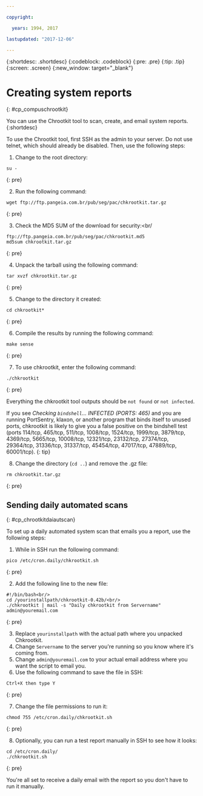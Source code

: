```yaml
---

copyright:

  years: 1994, 2017

lastupdated: "2017-12-06"

---
```


{:shortdesc: .shortdesc}
{:codeblock: .codeblock}
{:pre: .pre}
{:tip: .tip}
{:screen: .screen}
{:new_window: target="_blank"}

# Creating system reports
{: #cp_compuschrootkit}

You can use the Chrootkit tool to scan, create, and email system reports. 
{:shortdesc}

To use the Chrootkit tool, first SSH as the admin to your server. Do not use telnet, which should already be disabled. Then, use the following steps:

1. Change to the root directory:  
  
  ```
  su -
  ```
  {: pre}
  
2. Run the following command:
  
  ```
  wget ftp://ftp.pangeia.com.br/pub/seg/pac/chkrootkit.tar.gz
  ```
  {: pre}
  
3. Check the MD5 SUM of the download for security:<br/
  
  ```
  ftp://ftp.pangeia.com.br/pub/seg/pac/chkrootkit.md5
  md5sum chkrootkit.tar.gz
  ```
  {: pre}
  
4. Unpack the tarball using the following command:<br/>
  
  ```
  tar xvzf chkrootkit.tar.gz
  ```
  {: pre}
  
5. Change to the directory it created:
  
  ```
  cd chkrootkit*
  ```
  {: pre}
  
6. Compile the results by running the following command:
  
  ```
  make sense
  ```
  {: pre}
  
7. To use chkrootkit, enter the following command:
  
  ```
  ./chkrootkit
  ```
  {: pre}

Everything the chkrootkit tool outputs should be `not found` or `not infected`.

If you see *Checking `bindshell`... INFECTED (PORTS: 465)* and you are running PortSentry, klaxon, or another program that binds itself to unused ports, chkrootkit is likely to give you a false positive on the bindshell test (ports 114/tcp, 465/tcp, 511/tcp, 1008/tcp, 1524/tcp, 1999/tcp, 3879/tcp, 4369/tcp, 5665/tcp, 10008/tcp, 12321/tcp, 23132/tcp, 27374/tcp, 29364/tcp, 31336/tcp, 31337/tcp, 45454/tcp, 47017/tcp, 47889/tcp, 60001/tcp).
{: tip}

8. Change the directory (`cd ..`) and remove the .gz file:  
  
  ```
  rm chkrootkit.tar.gz
  ```
  {: pre}

## Sending daily automated scans
{: #cp_chrootkitdaiautscan}

To set up a daily automated system scan that emails you a report, use the following steps:

1. While in SSH run the following command:
  
  ```
  pico /etc/cron.daily/chkrootkit.sh
  ```
  {: pre}
  
2. Add the following line to the new file:
  
  ```
  #!/bin/bash<br/>
  cd /yourinstallpath/chkrootkit-0.42b/<br/>
  ./chkrootkit | mail -s "Daily chkrootkit from Servername" admin@youremail.com
  ```
  {: pre}

3. Replace `yourinstallpath` with the actual path where you unpacked Chkrootkit.
4. Change `Servername` to the server you're running so you know where it's coming from.
5. Change `admin@youremail.com` to your actual email address where you want the script to email you.
6. Use the following command to save the file in SSH:
  
  ```
  Ctrl+X then type Y
  ```
  {: pre}
  
7. Change the file permissions to run it:
  
  ```
  chmod 755 /etc/cron.daily/chkrootkit.sh
  ```
  {: pre}
  
8.  Optionally, you can run a test report manually in SSH to see how it looks:
  
  ```
  cd /etc/cron.daily/
  ./chkrootkit.sh
  ```
  {: pre}

You're all set to receive a daily email with the report so you don't have to run it manually.
